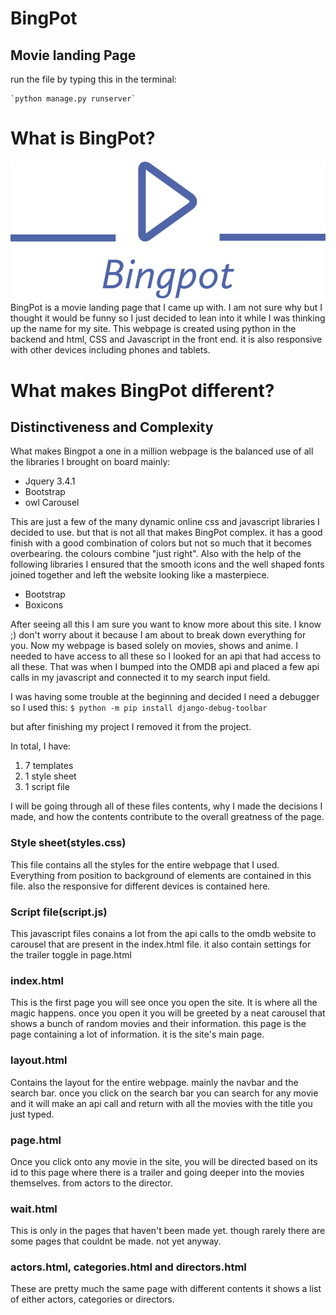 # **BingPot**
## Movie landing Page
run the file by typing this in the terminal:

	`python manage.py runserver`
# What is BingPot?
![BingPot logo](movie/static/movie/img/logo1.png)
BingPot is a movie landing page that I came up with. I am not sure why but I thought it would be funny so I just decided to lean into it while I was thinking up the name for my site. This webpage is created using python in the backend and html, CSS and Javascript in the front end. it is also responsive with other devices including phones and tablets.

# What makes BingPot different?
## Distinctiveness and Complexity
What makes Bingpot a one in a million webpage is the balanced use of all the libraries I brought on  board mainly: 
* Jquery 3.4.1
* Bootstrap
* owl Carousel

This are just a few of the many dynamic online css and javascript libraries I decided to use. but that is not all that makes BingPot complex. it has a good finish with a good combination of colors but not so much that it becomes overbearing. the colours combine "just right". Also with the help of the following libraries I ensured that the smooth icons and the well shaped fonts joined together and left the website looking like a masterpiece.
* Bootstrap
* Boxicons

After seeing all this I am sure you want to know more about this site. I know ;) don't worry about it because I am about to break down everything for you. Now my webpage is based solely on movies, shows and anime. I needed to have access to all these so I looked for an api that had access to all these. That was when I bumped into the OMDB api and placed a few api calls in my javascript and connected it to my search input field.

I was having some trouble at the beginning and decided I need a debugger so I used this:
`$ python -m pip install django-debug-toolbar`

but after finishing my project I removed it from the project.

In total, I have:
1. 7  templates
2. 1 style sheet
3. 1 script file

I will be going through all of these files contents, why I made the decisions I made, and how the contents contribute to the overall greatness of the page.
### Style sheet(styles.css)
This file contains all the styles for the entire webpage that I used. Everything from position to background of elements are contained in this file. also the responsive for different devices is contained here. 
### Script file(script.js)
This javascript files conains a lot from the api calls to the omdb website to carousel that are present in the index.html file. it also contain settings for the trailer toggle in page.html
### index.html
This is the first page you will see once you open the site. It is where all the magic happens. once you open it you will be greeted by a neat carousel that shows a bunch of random movies and their information. this page is the page containing a lot of information. it is the site's main page. 
### layout.html
Contains the layout for the entire webpage. mainly the navbar and the search bar. once you click on the search bar you can search for any movie and it will make an api call and return with all the movies with the title you just typed.
### page.html
Once you click onto any movie in the site, you will be directed based on its id to this page where there is a trailer and going deeper into the movies themselves. from actors to the director.
### wait.html
This is only in the pages that haven't been made yet. though rarely there are some pages that couldnt be made. not yet anyway.
### actors.html, categories.html and directors.html
These are pretty much the same page with different contents it shows a list of either actors, categories or directors.
